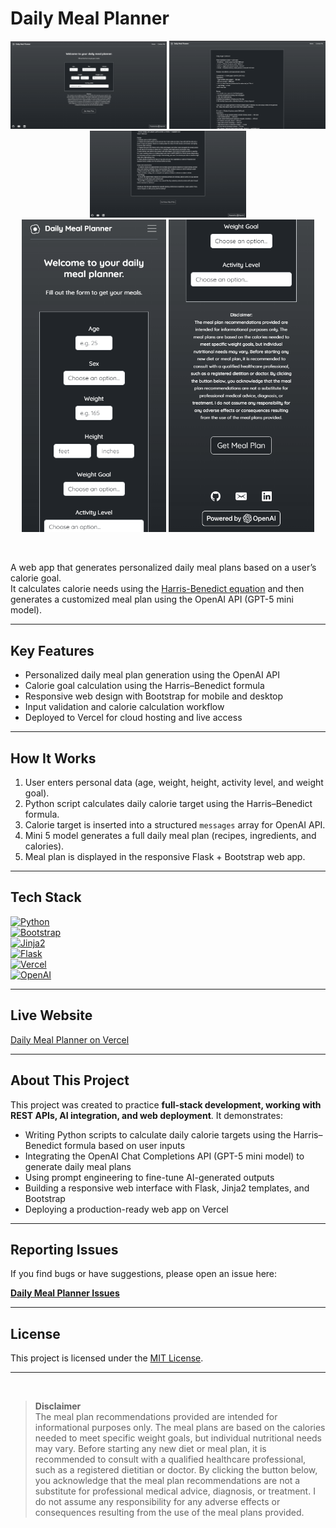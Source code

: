 # Daily Meal Planner

<p align="center">
  <img src="screenshots/homepage.png" width="250" />
  <img src="screenshots/meal_plan_top.png" width="250" />
  <img src="screenshots/meal_plan_bottom.png" width="250" />
  <br>
  <img src="screenshots/mobile_top.png" height="500" />
  <img src="screenshots/mobile_bottom.png" height="500" />
</p>
<br>

A web app that generates personalized daily meal plans based on a user’s calorie goal.  
It calculates calorie needs using the [Harris-Benedict equation](https://en.wikipedia.org/wiki/Harris%E2%80%93Benedict_equation) and then generates a customized meal plan using the OpenAI API (GPT-5 mini model).  

---

## Key Features
- Personalized daily meal plan generation using the OpenAI API  
- Calorie goal calculation using the Harris–Benedict formula  
- Responsive web design with Bootstrap for mobile and desktop  
- Input validation and calorie calculation workflow 
- Deployed to Vercel for cloud hosting and live access 

---

## How It Works
1. User enters personal data (age, weight, height, activity level, and weight goal).  
2. Python script calculates daily calorie target using the Harris–Benedict formula.  
3. Calorie target is inserted into a structured `messages` array for OpenAI API.  
4. Mini 5 model generates a full daily meal plan (recipes, ingredients, and calories).  
5. Meal plan is displayed in the responsive Flask + Bootstrap web app.
---


## Tech Stack
[![Python](https://img.shields.io/badge/Python-3.11.9-blue?logo=python&logoColor=white)](https://www.python.org/)  
[![Bootstrap](https://img.shields.io/badge/Bootstrap-frontend-purple?logo=bootstrap&logoColor=white)](https://getbootstrap.com/)  
[![Jinja2](https://img.shields.io/badge/Jinja2-templating-orange?logo=jinja)](https://jinja.palletsprojects.com/)  
[![Flask](https://img.shields.io/badge/Flask-web%20framework-lightgrey?logo=flask&logoColor=white)](https://flask.palletsprojects.com/)   
[![Vercel](https://img.shields.io/badge/Vercel-deployment-black?logo=vercel&logoColor=white)](https://vercel.com/)  
[![OpenAI](https://img.shields.io/badge/OpenAI-API-green?logo=openai&logoColor=white)](https://platform.openai.com/)  

---

## Live Website
[Daily Meal Planner on Vercel](daily-meal-planner.vercel.app)

---

## About This Project
This project was created to practice **full-stack development, working with REST APIs, AI integration, and web deployment**. It demonstrates:  
- Writing Python scripts to calculate daily calorie targets using the Harris–Benedict formula based on user inputs    
- Integrating the OpenAI Chat Completions API (GPT-5 mini model) to generate daily meal plans  
- Using prompt engineering to fine-tune AI-generated outputs
- Building a responsive web interface with Flask, Jinja2 templates, and Bootstrap
- Deploying a production-ready web app on Vercel

---

## Reporting Issues
If you find bugs or have suggestions, please open an issue here:

**[Daily Meal Planner Issues](https://github.com/baileystarr4/Daily-Meal-Planner/issues)**

---

## License  
This project is licensed under the [MIT License](LICENSE).  

---
 <br/>

>**Disclaimer**  
The meal plan recommendations provided are intended for informational purposes only. The meal plans are based on the calories needed to meet specific weight goals, but individual nutritional needs may vary. Before starting any new diet or meal plan, it is recommended to consult with a qualified healthcare professional, such as a registered dietitian or doctor. By clicking the button below, you acknowledge that the meal plan recommendations are not a substitute for professional medical advice, diagnosis, or treatment. I do not assume any responsibility for any adverse effects or consequences resulting from the use of the meal plans provided.
